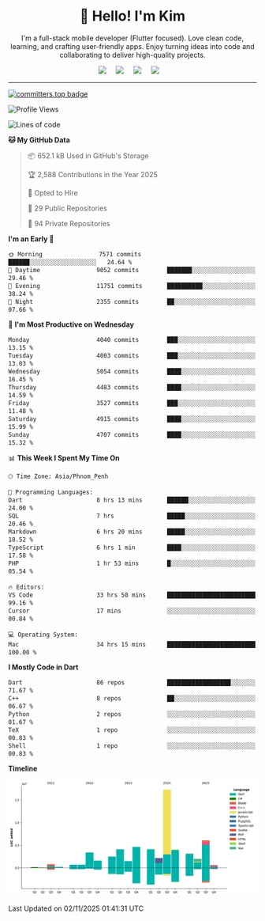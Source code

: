<h1 align="center">👋 Hello! I'm Kim</h1>

<p align="center">
   I'm a full-stack mobile developer (Flutter focused). Love clean code, learning, and crafting user-friendly apps. Enjoy turning ideas into code and collaborating to deliver high-quality projects.
</p>

<p align="center">
  <a href="mailto:inbox@pckimlong.com"><img src="https://img.shields.io/badge/gmail-%23D14836.svg?&style=for-the-badge&logo=gmail&logoColor=white" /></a>&nbsp;&nbsp;&nbsp;&nbsp;
  <a href="https://t.me/pochkimlong/"><img src="https://img.shields.io/badge/telegram-%230077B5.svg?&style=for-the-badge&logo=telegram&logoColor=white" /></a>&nbsp;&nbsp;&nbsp;&nbsp;
  <a href="https://www.youtube.com/@pckimlong/"><img src="https://img.shields.io/badge/youtube-%23dc2743.svg?&style=for-the-badge&logo=youtube&logoColor=white" /></a>&nbsp;&nbsp;&nbsp;&nbsp;
  <a href="https://www.tiktok.com/@pckimlong/"><img src="https://img.shields.io/badge/tiktok-%23000000.svg?&style=for-the-badge&logo=tiktok&logoColor=white" /></a>&nbsp;&nbsp;&nbsp;&nbsp;
</p>

---

[![committers.top badge](https://user-badge.committers.top/cambodia_private/pckimlong.svg)](https://user-badge.committers.top/cambodia_private/pckimlong)

<!--START_SECTION:waka-->
![Profile Views](http://img.shields.io/badge/Profile%20Views-1-blue)

![Lines of code](https://img.shields.io/badge/From%20Hello%20World%20I%27ve%20Written-59.5%20million%20lines%20of%20code-blue)

**🐱 My GitHub Data** 

> 📦 652.1 kB Used in GitHub's Storage 
 > 
> 🏆 2,588 Contributions in the Year 2025
 > 
> 💼 Opted to Hire
 > 
> 📜 29 Public Repositories 
 > 
> 🔑 94 Private Repositories 
 > 
**I'm an Early 🐤** 

```text
🌞 Morning                7571 commits        ██████░░░░░░░░░░░░░░░░░░░   24.64 % 
🌆 Daytime                9052 commits        ███████░░░░░░░░░░░░░░░░░░   29.46 % 
🌃 Evening                11751 commits       ██████████░░░░░░░░░░░░░░░   38.24 % 
🌙 Night                  2355 commits        ██░░░░░░░░░░░░░░░░░░░░░░░   07.66 % 
```
📅 **I'm Most Productive on Wednesday** 

```text
Monday                   4040 commits        ███░░░░░░░░░░░░░░░░░░░░░░   13.15 % 
Tuesday                  4003 commits        ███░░░░░░░░░░░░░░░░░░░░░░   13.03 % 
Wednesday                5054 commits        ████░░░░░░░░░░░░░░░░░░░░░   16.45 % 
Thursday                 4483 commits        ████░░░░░░░░░░░░░░░░░░░░░   14.59 % 
Friday                   3527 commits        ███░░░░░░░░░░░░░░░░░░░░░░   11.48 % 
Saturday                 4915 commits        ████░░░░░░░░░░░░░░░░░░░░░   15.99 % 
Sunday                   4707 commits        ████░░░░░░░░░░░░░░░░░░░░░   15.32 % 
```


📊 **This Week I Spent My Time On** 

```text
🕑︎ Time Zone: Asia/Phnom_Penh

💬 Programming Languages: 
Dart                     8 hrs 13 mins       ██████░░░░░░░░░░░░░░░░░░░   24.00 % 
SQL                      7 hrs               █████░░░░░░░░░░░░░░░░░░░░   20.46 % 
Markdown                 6 hrs 20 mins       █████░░░░░░░░░░░░░░░░░░░░   18.52 % 
TypeScript               6 hrs 1 min         ████░░░░░░░░░░░░░░░░░░░░░   17.58 % 
PHP                      1 hr 53 mins        █░░░░░░░░░░░░░░░░░░░░░░░░   05.54 % 

🔥 Editors: 
VS Code                  33 hrs 58 mins      █████████████████████████   99.16 % 
Cursor                   17 mins             ░░░░░░░░░░░░░░░░░░░░░░░░░   00.84 % 

💻 Operating System: 
Mac                      34 hrs 15 mins      █████████████████████████   100.00 % 
```

**I Mostly Code in Dart** 

```text
Dart                     86 repos            ██████████████████░░░░░░░   71.67 % 
C++                      8 repos             ██░░░░░░░░░░░░░░░░░░░░░░░   06.67 % 
Python                   2 repos             ░░░░░░░░░░░░░░░░░░░░░░░░░   01.67 % 
TeX                      1 repo              ░░░░░░░░░░░░░░░░░░░░░░░░░   00.83 % 
Shell                    1 repo              ░░░░░░░░░░░░░░░░░░░░░░░░░   00.83 % 
```



**Timeline**

![Lines of Code chart](https://raw.githubusercontent.com/pckimlong/pckimlong/main/assets/bar_graph.png)


 Last Updated on 02/11/2025 01:41:31 UTC
<!--END_SECTION:waka-->

<!---
PochKimlong/PochKimlong is a ✨ special ✨ repository because its `README.md` (this file) appears on your GitHub profile.
You can click the Preview link to take a look at your changes.
--->
